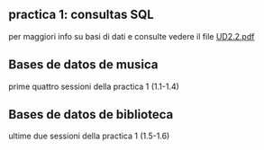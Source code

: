 ## practica 1: consultas SQL
per maggiori info su basi di dati e consulte vedere il file [UD2.2.pdf](UD2.2.pdf)

## Bases de datos de musica
prime quattro sessioni della practica 1 (1.1-1.4)

## Bases de datos de biblioteca
ultime due sessioni della practica 1 (1.5-1.6)
